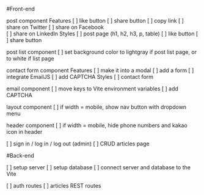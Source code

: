 #Front-end

post component
  Features
  [ ] like button
  [ ] share button 
    [ ] copy link 
    [ ] share on Twitter 
    [ ] share on Facebook       
    [ ] share on LinkedIn
  Styles
  [ ] post page (h1, h2, h3, p, table)
  [ ] like button
  [ ] share button

post list component
  [ ] set background color to lightgray if post list page, or to white if list page

contact form component
  Features
  [ ] make it into a modal
  [ ] add a form
  [ ] integrate EmailJS
  [ ] add CAPTCHA
  Styles
  [ ] contact form 

email component
  [ ] move keys to Vite environment variables
  [ ] add CAPTCHA

layout component
  [ ] if width = mobile, show nav button with dropdown menu
  
header component
  [ ] if width = mobile, hide phone numbers and kakao icon in header 

[ ] sign in / log in / log out (admin)
[ ] CRUD articles page

#Back-end

[ ] setup server
[ ] setup database
[ ] connect server and database to the Vite

[ ] auth routes
[ ] articles REST routes